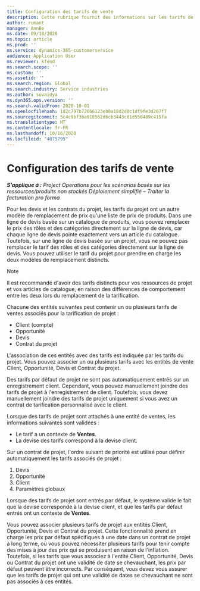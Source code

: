 ```yaml
---
title: Configuration des tarifs de vente
description: Cette rubrique fournit des informations sur les tarifs de ventes associés pour la tarification de projet.
author: rumant
manager: AnnBe
ms.date: 09/18/2020
ms.topic: article
ms.prod: ''
ms.service: dynamics-365-customerservice
audience: Application User
ms.reviewer: kfend
ms.search.scope: ''
ms.custom: ''
ms.assetid: ''
ms.search.region: Global
ms.search.industry: Service industries
ms.author: suvaidya
ms.dyn365.ops.version: ''
ms.search.validFrom: 2020-10-01
ms.openlocfilehash: 1d2c797b72666123eb0a18d2d0c1df9fe3d207f7
ms.sourcegitcommit: 5c4c9bf3ba018562d6cb3443c01d550489c415fa
ms.translationtype: HT
ms.contentlocale: fr-FR
ms.lasthandoff: 10/16/2020
ms.locfileid: "4075795"
---
```

# <a name="sales-price-list-setup"></a>Configuration des tarifs de vente

_**S'applique à :** Project Operations pour les scénarios basés sur les ressources/produits non stockés Déploiement simplifié – Traiter la facturation pro forma_

Pour les devis et les contrats du projet, les tarifs du projet ont un autre modèle de remplacement de prix qu'une liste de prix de produits. Dans une ligne de devis basée sur un catalogue de produits, vous pouvez remplacer le prix des rôles et des catégories directement sur la ligne de devis, car chaque ligne de devis pointe exactement vers un article du catalogue. Toutefois, sur une ligne de devis basée sur un projet, vous ne pouvez pas remplacer le tarif des rôles et des catégories directement sur la ligne de devis. Vous pouvez utiliser le tarif du projet pour prendre en charge les deux modèles de remplacement distincts.

> [!NOTE]
> Il est recommandé d'avoir des tarifs distincts pour vos ressources de projet et vos articles de catalogue, en raison des différences de comportement entre les deux lors du remplacement de la tarification.

Chacune des entités suivantes peut contenir un ou plusieurs tarifs de ventes associés pour la tarification de projet :

- Client (compte) 
- Opportunité 
- Devis 
- Contrat du projet

L'association de ces entités avec des tarifs est indiquée par les tarifs du projet. Vous pouvez associer un ou plusieurs tarifs avec les entités de vente Client, Opportunité, Devis et Contrat du projet.

Des tarifs par défaut de projet ne sont pas automatiquement entrés sur un enregistrement client. Cependant, vous pouvez manuellement joindre des tarifs de projet à l'enregistrement de client. Toutefois, vous devez manuellement joindre des tarifs de projet uniquement si vous avez un contrat de tarification personnalisé avec le client. 

Lorsque des tarifs de projet sont attachés à une entité de ventes, les informations suivantes sont validées :

- Le tarif a un contexte de **Ventes**. 
- La devise des tarifs correspond à la devise client. 

Sur un contrat de projet, l'ordre suivant de priorité est utilisé pour définir automatiquement les tarifs associés de projet :

1. Devis
2. Opportunité
3. Client 
4. Paramètres globaux 

Lorsque des tarifs de projet sont entrés par défaut, le système valide le fait que la devise corresponde à la devise client, et que les tarifs par défaut entrés ont un contexte de **Ventes**.

Vous pouvez associer plusieurs tarifs de projet aux entités Client, Opportunité, Devis et Contrat du projet. Cette fonctionnalité prend en charge les prix par défaut spécifiques à une date dans un contrat de projet à long terme, où vous pouvez nécessiter plusieurs tarifs pour tenir compte des mises à jour des prix qui se produisent en raison de l'inflation. Toutefois, si les tarifs que vous associez à l'entité Client, Opportunité, Devis ou Contrat du projet ont une validité de date se chevauchant, les prix par défaut peuvent être incorrects. Par conséquent, vous devez vous assurer que les tarifs de projet qui ont une validité de dates se chevauchant ne sont pas associés à ces entités.
